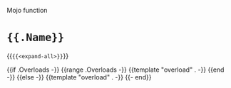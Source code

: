 Mojo function

# `{{.Name}}`

{{`{{<expand-all>}}`}}

{{if .Overloads -}}
{{range .Overloads -}}
{{template "overload" . -}}
{{end -}}
{{else -}}
{{template "overload" . -}}
{{- end}}